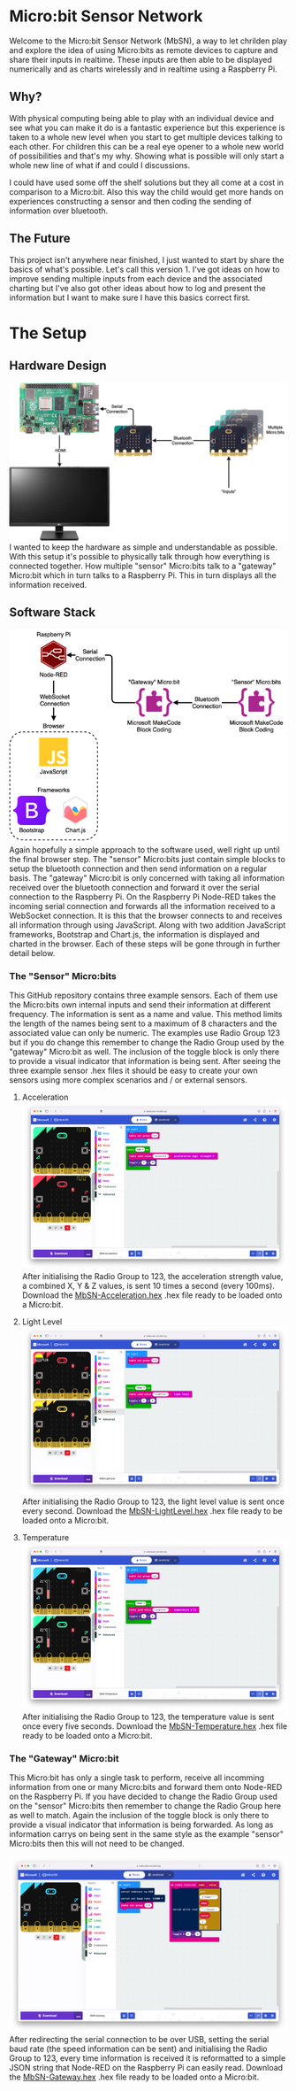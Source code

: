 # Micro:bit Sensor Network  
Welcome to the Micro:bit Sensor Network (MbSN), a way to let chrilden play and explore the idea of using Micro:bits as remote devices to capture and share their inputs in realtime. These inputs are then able to be displayed numerically and as charts wirelessly and in realtime using a Raspberry Pi. 

## Why?
With physical computing being able to play with an individual device and see what you can make it do is a fantastic experience but this experience is taken to a whole new level when you start to get multiple devices talking to each other. For children this can be a real eye opener to a whole new world of possibilities and that's my why. Showing what is possible will only start a whole new line of what if and could I discussions.

I could have used some off the shelf solutions but they all come at a cost in comparison to a Micro:bit. Also this way the child would get more hands on experiences constructing a sensor and then coding the sending of information over bluetooth. 

## The Future
This project isn't anywhere near finished, I just wanted to start by share the basics of what's possible. Let's call this version 1. I've got ideas on how to improve sending multiple inputs from each device and the associated charting but I've also got other ideas about how to log and present the information but I want to make sure I have this basics correct first.

# The Setup

## Hardware Design
![MbSN Hardware Design](Images/MbSN-Hardware.png "MbSN Hardware Design")
I wanted to keep the hardware as simple and understandable as possible. With this setup it's possible to physically talk through how everything is connected together. How multiple "sensor" Micro:bits talk to a "gateway" Micro:bit which in turn talks to a Raspberry Pi. This in turn displays all the information received.

## Software Stack
![MbSN Software Stack](Images/MbSN-Software.png "MbSN Software Stack")
Again hopefully a simple approach to the software used, well right up until the final browser step. The "sensor" Micro:bits just contain simple blocks to setup the bluetooth connection and then send information on a regular basis. The "gateway" Micro:bit is only concerned with taking all information received over the bluetooth connection and forward it over the serial connection to the Raspberry Pi. On the Raspberry Pi Node-RED takes the incoming serial connection and forwards all the information received to a WebSocket connection. It is this that the browser connects to and receives all information through using JavaScript. Along with two addition JavaScript frameworks, Bootstrap and Chart.js, the information is displayed and charted in the browser. Each of these steps will be gone through in further detail below.

### The "Sensor" Micro:bits
This GitHub repository contains three example sensors. Each of them use the Micro:bits own internal inputs and send their information at different frequency. The information is sent as a name and value. This method limits the length of the names being sent to a maximum of 8 characters and the associated value can only be numeric. The examples use Radio Group 123 but if you do change this remember to change the Radio Group used by the "gateway" Micro:bit as well. The inclusion of the toggle block is only there to provide a visual indicator that information is being sent. After seeing the three example sensor .hex files it should be easy to create your own sensors using more complex scenarios and / or external sensors.

1. Acceleration
![MbSN Acceleration Sensor](Images/MbSN-Blocks-Acceleration.png "MbSN Acceleration Sensor")
After initialising the Radio Group to 123, the acceleration strength value, a combined X, Y & Z values, is sent 10 times a second (every 100ms). Download the [MbSN-Acceleration.hex](Microbit/MbSN-Acceleration.hex "MbSN-Acceleration.hex") .hex file ready to be loaded onto a Micro:bit.

1. Light Level
![MbSN Light Level Sensor](Images/MbSN-Blocks-LightLevel.png "MbSN Light Level Sensor")
After initialising the Radio Group to 123, the light level value is sent once every second. Download the [MbSN-LightLevel.hex](Microbit/MbSN-LightLevel.hex "MbSN-LightLevel.hex") .hex file ready to be loaded onto a Micro:bit.

1. Temperature
![MbSN Temperature Sensor](Images/MbSN-Blocks-Temperature.png "MbSN Temperature Sensor")
After initialising the Radio Group to 123, the temperature value is sent once every five seconds. Download the [MbSN-Temperature.hex](Microbit/MbSN-Temperature.hex "MbSN-Temperature.hex") .hex file ready to be loaded onto a Micro:bit.

### The "Gateway" Micro:bit
This Micro:bit has only a single task to perform, receive all incomming information from one or many Micro:bits and forward them onto Node-RED on the Raspberry Pi. If you have decided to change the Radio Group used on the "sensor" Micro:bits then remember to change the Radio Group here as well to match. Again the inclusion of the toggle block is only there to provide a visual indicator that information is being forwarded. As long as information carrys on being sent in the same style as the example "sensor" Micro:bits then this will not need to be changed.
 
![MbSN Gateway](Images/MbSN-Blocks-Gateway.png "MbSN Gateway")
After redirecting the serial connection to be over USB, setting the serial baud rate (the speed information can be sent) and initialising the Radio Group to 123, every time information is received it is reformatted to a simple JSON string that Node-RED on the Raspberry Pi can easily read. Download the [MbSN-Gateway.hex](Microbit/MbSN-Gateway.hex "MbSN-Gateway.hex") .hex file ready to be loaded onto a Micro:bit.